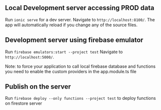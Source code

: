 ## Local Development server accessing PROD data
Run `ionic serve` for a dev server. Navigate to `http://localhost:8100/`. The app will automatically reload if you change any of the source files.

## Development server using firebase emulator
Run `firebase emulators:start --project test`
Navigate to `http://localhost:5000/`. 

Note: to force your application to call local firebase database and functions you need to enable the custom providers in the app.module.ts file

## Publish on the server
Run `firebase deploy --only functions --project test` to deploy functions on firestore server
